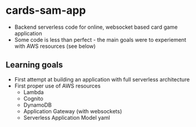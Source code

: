 # cards-sam-app

- Backend serverless code for online, websocket based card game application
- Some code is less than perfect - the main goals were to experiement with AWS resources (see below)

## Learning goals

- First attempt at building an application with full serverless architecture
- First proper use of AWS resources
    - Lambda
    - Cognito
    - DynamoDB
    - Application Gateway (with websockets)
    - Serverless Application Model yaml 


